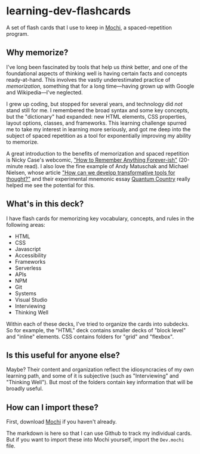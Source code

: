 # learning-dev-flashcards
A set of flash cards that I use to keep in [Mochi](https://mochi.cards/), a spaced-repetition program.

## Why memorize?
I've long been fascinated by tools that help us *think* better, and one of the foundational aspects of thinking well is having certain facts and concepts ready-at-hand. This involves the vastly underestimated practice of *memorization*, something that for a long time—having grown up with Google and Wikipedia—I've neglected.

I grew up coding, but stopped for several years, and technology did *not* stand still for me. I remembered the broad syntax and some key concepts, but the "dictionary" had expanded: new HTML elements, CSS properties, layout options, classes, and frameworks. This learning challenge spurred me to take my interest in learning more seriously, and got me deep into the subject of spaced repetition as a tool for exponentially improving my ability to memorize.

A great introduction to the benefits of memorization and spaced repetition is Nicky Case's webcomic, ["How to Remember Anything Forever-ish"](https://ncase.me/remember/) (20-minute read). I also love the fine example of Andy Matuschak and Michael Nielsen, whose article ["How can we develop transformative tools for thought?"](https://numinous.productions/ttft/) and their experimental mnemonic essay [Quantum Country](https://quantum.country/) really helped me see the potential for this.

## What's in this deck?
I have flash cards for memorizing key vocabulary, concepts, and rules in the following areas:

* HTML
* CSS
* Javascript
* Accessibility
* Frameworks
* Serverless
* APIs
* NPM
* Git
* Systems
* Visual Studio
* Interviewing
* Thinking Well

Within each of these decks, I've tried to organize the cards into subdecks. So for example, the "HTML" deck contains smaller decks of "block level" and "inline" elements. CSS contains folders for "grid" and "flexbox".

## Is this useful for anyone else?
Maybe? Their content and organization reflect the idiosyncracies of my own learning path, and some of it is subjective (such as "Interviewing" and "Thinking Well"). But most of the folders contain key information that will be broadly useful.

## How can I import these?
First, download [Mochi](https://mochi.cards/) if you haven't already.

The markdown is here so that I can use Github to track my individual cards. But if you want to import these into Mochi yourself, import the `Dev.mochi` file.